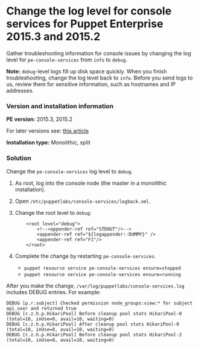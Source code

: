 # Change the log level for console services for Puppet Enterprise 2015.3 and 2015.2
<p>Gather troubleshooting information for console issues by changing the log level for <code>pe-console-services</code> from <code>info</code> to <code>debug</code>.</p>
<p><strong>Note:</strong> <code>debug</code>-level logs fill up disk space quickly. When you finish troubleshooting, change the log level back to <code>info</code>. Before you send logs to us, review them for sensitive information, such as hostnames and IP addresses.</p>
<h3 id="version-and-installation-information-1">Version and installation information</h3>
<p><strong>PE version:</strong> 2015.3, 2015.2</p>
<p>For later versions see: <a href="https://support.puppet.com/hc/en-us/articles/115000177368">this article</a></p>
<p><strong>Installation type:</strong> Monolithic, split</p>
<h3 id="solution-1">Solution</h3>
<p>Change the <code>pe-console-services</code> log level to <code>debug</code>.</p>
<ol style="list-style-type: decimal;">
<li>
<p>As root, log into the console node (the master in a monolithic installation).</p>
</li>
<li>
<p>Open <code>/etc/puppetlabs/console-services/logback.xml</code>.</p>
</li>
<li>
<p>Change the root level to <code>debug</code>:</p>
<pre><code>    &lt;root level="debug"&gt;
        &lt;!--&lt;appender-ref ref="STDOUT"/&gt;--&gt;
        &lt;appender-ref ref="${logappender:-DUMMY}" /&gt;
        &lt;appender-ref ref="F1"/&gt;
    &lt;/root&gt;</code></pre>
</li>
<li>
<p>Complete the change by restarting <code>pe-console-services</code>.</p>
<ul>
<li><code>puppet resource service pe-console-services ensure=stopped</code></li>
<li><code>puppet resource service pe-console-services ensure=running</code></li>
</ul>
</li>
</ol>
<p>After you make the change, <code>/var/log/puppetlabs/console-services.log</code> includes DEBUG entries. For example:</p>
<pre><code>DEBUG [p.r.subject] Checked permission node_groups:view:* for subject api_user and returned true
DEBUG [c.z.h.p.HikariPool] Before cleanup pool stats HikariPool-0 (total=10, inUse=0, avail=10, waiting=0)
DEBUG [c.z.h.p.HikariPool] After cleanup pool stats HikariPool-0 (total=10, inUse=0, avail=10, waiting=0)
DEBUG [c.z.h.p.HikariPool] Before cleanup pool stats HikariPool-2 (total=10, inUse=0, avail=10, waiting=0)</code></pre>
